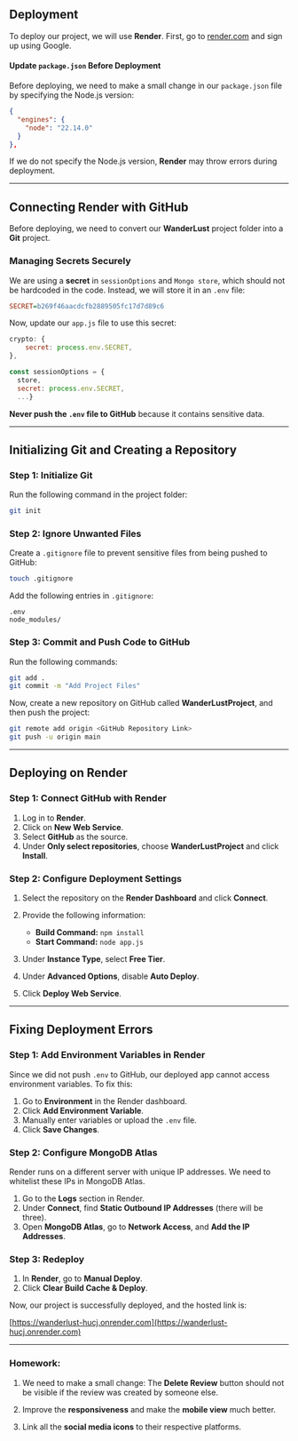 ## **Deployment**

To deploy our project, we will use **Render**. First, go to [render.com](https://render.com) and sign up using Google.

#### **Update `package.json` Before Deployment**

Before deploying, we need to make a small change in our `package.json` file by specifying the Node.js version:

```json
{
  "engines": {
    "node": "22.14.0"
  }
},
```

If we do not specify the Node.js version, **Render** may throw errors during deployment.

---

## **Connecting Render with GitHub**

Before deploying, we need to convert our **WanderLust** project folder into a **Git** project.

### **Managing Secrets Securely**

We are using a **secret** in `sessionOptions` and `Mongo store`, which should not be hardcoded in the code. Instead, we will store it in an `.env` file:

```ini
SECRET=b269f46aacdcfb2889505fc17d7d89c6
```

Now, update our `app.js` file to use this secret:

```js
crypto: {
    secret: process.env.SECRET,
},
```

```js
const sessionOptions = {
  store,
  secret: process.env.SECRET,
  ...}
```

**Never push the `.env` file to GitHub** because it contains sensitive data.

---

## **Initializing Git and Creating a Repository**

### **Step 1: Initialize Git**

Run the following command in the project folder:

```sh
git init
```

### **Step 2: Ignore Unwanted Files**

Create a `.gitignore` file to prevent sensitive files from being pushed to GitHub:

```sh
touch .gitignore
```

Add the following entries in `.gitignore`:

```
.env
node_modules/
```

### **Step 3: Commit and Push Code to GitHub**

Run the following commands:

```sh
git add .
git commit -m "Add Project Files"
```

Now, create a new repository on GitHub called **WanderLustProject**, and then push the project:

```sh
git remote add origin <GitHub Repository Link>
git push -u origin main
```

---

## **Deploying on Render**

### **Step 1: Connect GitHub with Render**

1. Log in to **Render**.
2. Click on **New Web Service**.
3. Select **GitHub** as the source.
4. Under **Only select repositories**, choose **WanderLustProject** and click **Install**.

### **Step 2: Configure Deployment Settings**

1. Select the repository on the **Render Dashboard** and click **Connect**.
2. Provide the following information:

   - **Build Command:** `npm install`
   - **Start Command:** `node app.js`

3. Under **Instance Type**, select **Free Tier**.
4. Under **Advanced Options**, disable **Auto Deploy**.
5. Click **Deploy Web Service**.

---

## **Fixing Deployment Errors**

### **Step 1: Add Environment Variables in Render**

Since we did not push `.env` to GitHub, our deployed app cannot access environment variables. To fix this:

1. Go to **Environment** in the Render dashboard.
2. Click **Add Environment Variable**.
3. Manually enter variables or upload the `.env` file.
4. Click **Save Changes**.

### **Step 2: Configure MongoDB Atlas**

Render runs on a different server with unique IP addresses. We need to whitelist these IPs in MongoDB Atlas.

1. Go to the **Logs** section in Render.
2. Under **Connect**, find **Static Outbound IP Addresses** (there will be three).
3. Open **MongoDB Atlas**, go to **Network Access**, and **Add the IP Addresses**.

### **Step 3: Redeploy**

1. In **Render**, go to **Manual Deploy**.
2. Click **Clear Build Cache & Deploy**.

Now, our project is successfully deployed, and the hosted link is:

[https://wanderlust-hucj.onrender.com](https://wanderlust-hucj.onrender.com)

---

### **Homework:**

1. We need to make a small change: The **Delete Review** button should not be visible if the review was created by someone else.

2. Improve the **responsiveness** and make the **mobile view** much better.

3. Link all the **social media icons** to their respective platforms.
